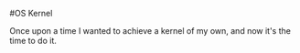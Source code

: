 #OS Kernel

Once upon a time I wanted to achieve a kernel of my own, and now it's the time to do it.

